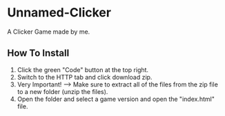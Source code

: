 # Unnamed-Clicker

A Clicker Game made by me.

## How To Install
1. Click the green "Code" button at the top right.
2. Switch to the HTTP tab and click download zip.
3. Very Important! --> Make sure to extract all of the files from the zip file to a new folder (unzip the files).
4. Open the folder and select a game version and open the "index.html" file.
